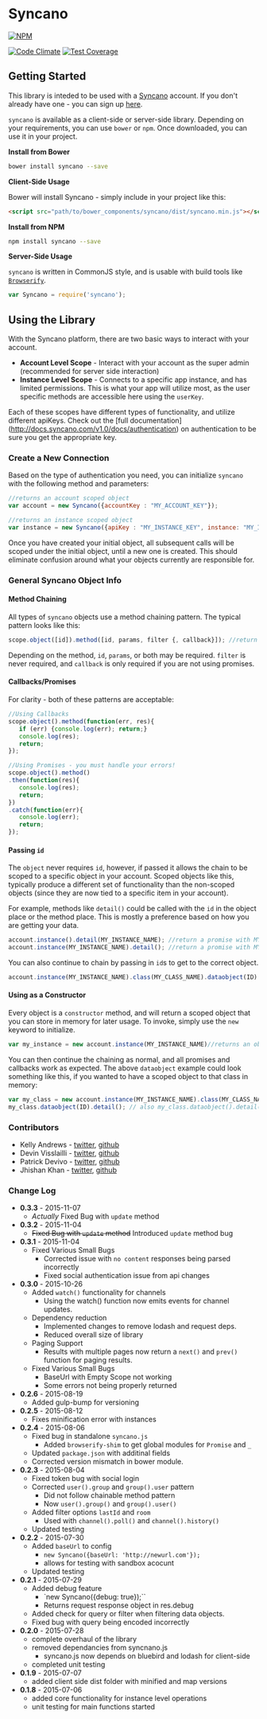 # Syncano

[![NPM](https://img.shields.io/npm/v/syncano.svg)](https://www.npmjs.com/package/syncano)

[![Code Climate](https://img.shields.io/codeclimate/github/Syncano/syncano-js-lib.svg)](https://codeclimate.com/github/Syncano/syncano-js-lib)  [![Test Coverage](https://img.shields.io/codeclimate/coverage/github/Syncano/syncano-js-lib.svg)](https://codeclimate.com/github/Syncano/syncano-js-lib/coverage)


## Getting Started
This library is inteded to be used with a [Syncano](http://www.syncano.com/) account. If you don't already have one - you can sign up [here](https://dashboard.syncano.io/?utm_source=syncano-js&utm_medium=readme&utm_campaign=github).

`syncano` is available as a client-side or server-side library. Depending on your requirements, you can use `bower` or `npm`.  Once downloaded, you can use it in your project.

**Install from Bower**

```bash
bower install syncano --save
```

**Client-Side Usage**

Bower will install Syncano - simply include in your project like this:

```html
<script src="path/to/bower_components/syncano/dist/syncano.min.js"></script>
```

**Install from NPM**

```bash
npm install syncano --save
```

**Server-Side Usage**

`syncano` is written in CommonJS style, and is usable with build tools like [`Browserify`](http://browserify.org/).

```js
var Syncano = require('syncano');
```

## Using the Library

With the Syncano platform, there are two basic ways to interact with your account.
 * **Account Level Scope** - Interact with your account as the super admin (recommended for server side interaction)
 * **Instance Level Scope** - Connects to a specific app instance, and has limited permissions. This is what your app will utilize most, as the user specific methods are accessible here using the `userKey`.

Each of these scopes have different types of functionality, and utilize different apiKeys. Check out the [full documentation] (http://docs.syncano.com/v1.0/docs/authentication) on authentication to be sure you get the appropriate key.

### Create a New Connection

Based on the type of authentication you need, you can initialize `syncano` with the following method and parameters:

```js
//returns an account scoped object
var account = new Syncano({accountKey : "MY_ACCOUNT_KEY"});  

//returns an instance scoped object
var instance = new Syncano({apiKey : "MY_INSTANCE_KEY", instance: "MY_INSTANCE_NAME"});
```

Once you have created your initial object, all subsequent calls will be scoped under the initial object, until a new one is created. This should eliminate confusion around what your objects currently are responsible for.

### General Syncano Object Info

#### Method Chaining
All types of `syncano` objects use a method chaining pattern.  The typical pattern looks like this:

```js
scope.object([id]).method([id, params, filter {, callback}]); //return a promise
```

Depending on the method, `id`, `params`, or both may be required.  `filter` is never required, and `callback` is only required if you are not using promises.

#### Callbacks/Promises

For clarity - both of these patterns are acceptable:

```js
//Using Callbacks
scope.object().method(function(err, res){
   if (err) {console.log(err); return;}
   console.log(res);
   return;
});

//Using Promises - you must handle your errors!
scope.object().method()
.then(function(res){
   console.log(res);
   return;
})
.catch(function(err){
   console.log(err);
   return;
});
```

#### Passing `id`

The `object` never requires `id`, however, if passed it allows the chain to be scoped to a specific object in your account. Scoped objects like this, typically produce a different set of functionality than the non-scoped objects (since they are now tied to a specific item in your account).

For example, methods like `detail()` could be called with the `id` in the object place or the method place. This is mostly a preference based on how you are getting your data.

```js
account.instance().detail(MY_INSTANCE_NAME); //return a promise with MY_INSTANCE_NAME details
account.instance(MY_INSTANCE_NAME).detail(); //return a promise with MY_INSTANCE_NAME details
```
You can also continue to chain by passing in `id`s to get to the correct object.

```js
account.instance(MY_INSTANCE_NAME).class(MY_CLASS_NAME).dataobject(ID).detail(); //return a promise with the details of DataObject 'id' in class 'MY_CLASS_NAME', in the instance 'MY_INSTANCE_NAME`
```

#### Using as a Constructor

Every object is a `constructor` method, and will return a scoped object that you can store in memory for later usage. To invoke, simply use the `new` keyword to initialize.

```js
var my_instance = new account.instance(MY_INSTANCE_NAME)//returns an object scoped to 'MY_INSTANCE_NAME'
```
You can then continue the chaining as normal, and all promises and callbacks work as expected. The above `dataobject` example could look something like this, if you wanted to have a scoped object to that class in memory:

```js
var my_class = new account.instance(MY_INSTANCE_NAME).class(MY_CLASS_NAME) //return a class object scoped to 'MY_CLASS_NAME'
my_class.dataobject(ID).detail(); // also my_class.dataobject().detail(ID) - returns a promise with the data object's details.
```


### Contributors

* Kelly Andrews  - [twitter](https://twitter.com/kellyjandrews), [github](https://github.com/kellyjandrews)
* Devin Visslailli - [twitter](https://twitter.com/devintyler9), [github](https://github.com/devintyler)
* Patrick Devivo - [twitter](https://twitter.com/patrickdevivo), [github](https://github.com/patrickdevivo)
* Jhishan Khan - [twitter](https://twitter.com/jhishan), [github](https://github.com/jhishan)

### Change Log
* **0.3.3** - 2015-11-07
    * _Actually_ Fixed Bug with `update` method
* **0.3.2** - 2015-11-04
    * ~~Fixed Bug with `update` method~~ Introduced `update` method bug
* **0.3.1** - 2015-11-04
    * Fixed Various Small Bugs
      * Corrected issue with `no content` responses being parsed incorrectly
      * Fixed social authentication issue from api changes
* **0.3.0** - 2015-10-26
    * Added `watch()` functionality for channels
      * Using the watch() function now emits events for channel updates.
    * Dependency reduction
      * Implemented changes to remove lodash and request deps.
      * Reduced overall size of library
    * Paging Support
      * Results with multiple pages now return a `next()` and `prev()` function for paging results.
    * Fixed Various Small Bugs
      * BaseUrl with Empty Scope not working
      * Some errors not being properly returned
* **0.2.6** - 2015-08-19
    * Added gulp-bump for versioning
* **0.2.5** - 2015-08-12
    * Fixes minification error with instances
* **0.2.4** - 2015-08-06
    * Fixed bug in standalone `syncano.js`
      * Added `browserify-shim` to get global modules for `Promise` and `_`
    * Updated `package.json` with additinal fields
    * Corrected version mismatch in bower module.
* **0.2.3** - 2015-08-04
    * Fixed token bug with social login
    * Corrected `user().group` and `group().user` pattern
      * Did not follow chainable method pattern
      * Now `user().group()` and `group().user()`
    * Added filter options `lastId` and `room`
      * Used with `channel().poll()` and `channel().history()`
    * Updated testing
* **0.2.2** - 2015-07-30
    * Added `baseUrl` to config
        * `new Syncano({baseUrl: 'http://newurl.com'});`
        * allows for testing with sandbox acocunt
    * Updated testing
* **0.2.1** - 2015-07-29
    * Added debug feature
        * `new Syncano({debug: true});``
        * Returns request response object in res.debug
    * Added check for query or filter when filtering data objects.
    * Fixed bug with query being encoded incorrectly
* **0.2.0** - 2015-07-28
    * complete overhaul of the library
    * removed dependancies from syncnano.js
      * syncano.js now depends on bluebird and lodash for client-side
    * completed unit testing
* **0.1.9** - 2015-07-07
    * added client side dist folder with minified and map versions
* **0.1.8** - 2015-07-06
    * added core functionality for instance level operations
    * unit testing for main functions started
